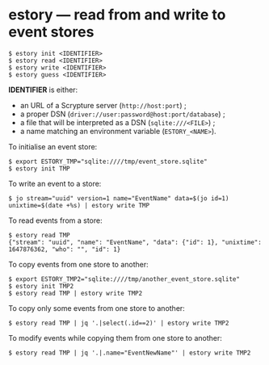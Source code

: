 # estory — read from and write to event stores

```console
$ estory init <IDENTIFIER>
$ estory read <IDENTIFIER>
$ estory write <IDENTIFIER>
$ estory guess <IDENTIFIER>
```

**IDENTIFIER** is either:

- an URL of a Scrypture server (`http://host:port`) ;
- a proper DSN (`driver://user:password@host:port/database`) ;
- a file that will be interpreted as a DSN (`sqlite:///<FILE>`) ;
- a name matching an environment variable (`ESTORY_<NAME>`).

To initialise an event store:

```console
$ export ESTORY_TMP="sqlite:////tmp/event_store.sqlite"
$ estory init TMP
```

To write an event to a store:

```console
$ jo stream="uuid" version=1 name="EventName" data=$(jo id=1) unixtime=$(date +%s) | estory write TMP
```

To read events from a store:

```console
$ estory read TMP
{"stream": "uuid", "name": "EventName", "data": {"id": 1}, "unixtime": 1647876362, "who": "", "id": 1}
```

To copy events from one store to another:

```console
$ export ESTORY_TMP2="sqlite:////tmp/another_event_store.sqlite"
$ estory init TMP2
$ estory read TMP | estory write TMP2
```

To copy only some events from one store to another:

```console
$ estory read TMP | jq '.|select(.id==2)' | estory write TMP2
```

To modify events while copying them from one store to another:

```console
$ estory read TMP | jq '.|.name="EventNewName"' | estory write TMP2
```
